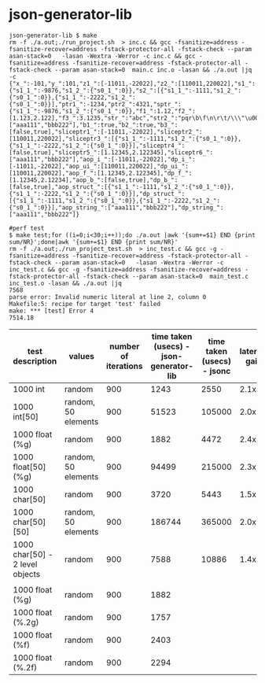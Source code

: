 # json-generator-lib

```
json-generator-lib $ make
rm -f ./a.out;./run_project.sh  > inc.c && gcc -fsanitize=address -fsanitize-recover=address -fstack-protector-all -fstack-check --param asan-stack=0   -lasan -Wextra -Werror -c inc.c && gcc -fsanitize=address -fsanitize-recover=address -fstack-protector-all -fstack-check --param asan-stack=0  main.c inc.o -lasan && ./a.out |jq -c
{"x_":-101,"y_":101,"z1_":[-11011,-22022],"z2_":[110011,220022],"s1_":{"s1_1_":-9876,"s1_2_":{"s0_1_":0}},"s2_":[{"s1_1_":-1111,"s1_2_":{"s0_1_":0}},{"s1_1_":-2222,"s1_2_":{"s0_1_":0}}],"ptr1_":-1234,"ptr2_":4321,"sptr_":{"s1_1_":-9876,"s1_2_":{"s0_1_":0}},"f1_":1.12,"f2_":[1.123,2.122],"f3_":3.1235,"str_":"abc","str2_":"pqr\b\f\n\r\t/\\\"\u001f","str3_":["aaa111","bbb222"],"b1_":true,"b2_":true,"b3_":[false,true],"sliceptr1_":[-11011,-22022],"sliceptr2_":[110011,220022],"sliceptr3_":[{"s1_1_":-1111,"s1_2_":{"s0_1_":0}},{"s1_1_":-2222,"s1_2_":{"s0_1_":0}}],"sliceptr4_":[false,true],"sliceptr5_":[1.12345,2.122345],"sliceptr6_":["aaa111","bbb222"],"aop_i_":[-11011,-22022],"dp_i_":[-11011,-22022],"aop_ui_":[110011,220022],"dp_ui_":[110011,220022],"aop_f_":[1.12345,2.122345],"dp_f_":[1.12345,2.12234],"aop_b_":[false,true],"dp_b_":[false,true],"aop_struct_":[{"s1_1_":-1111,"s1_2_":{"s0_1_":0}},{"s1_1_":-2222,"s1_2_":{"s0_1_":0}}],"dp_struct_":[{"s1_1_":-1111,"s1_2_":{"s0_1_":0}},{"s1_1_":-2222,"s1_2_":{"s0_1_":0}}],"aop_string_":["aaa111","bbb222"],"dp_string_":["aaa111","bbb222"]}
```


```
#perf test
$ make test;for ((i=0;i<30;i++));do ./a.out |awk '{sum+=$1} END {print sum/NR}';done|awk '{sum+=$1} END {print sum/NR}'
rm -f ./a.out;./run_project_test.sh  > inc_test.c && gcc -g -fsanitize=address -fsanitize-recover=address -fstack-protector-all -fstack-check --param asan-stack=0   -lasan -Wextra -Werror -c inc_test.c && gcc -g -fsanitize=address -fsanitize-recover=address -fstack-protector-all -fstack-check --param asan-stack=0  main_test.c inc_test.o -lasan && ./a.out |jq
7568
parse error: Invalid numeric literal at line 2, column 0
Makefile:5: recipe for target 'test' failed
make: *** [test] Error 4
7514.18
```


| test description                | values              | number of iterations | time taken (usecs) - json-generator-lib | time taken (usecs) - jsonc | latency gain |
| ------------------------------- | ------------------- | -------------------- | --------------------------------------- | -------------------------- | ------------ |
| 1000 int                        | random              | 900                  | 1243                                    | 2550                       | 2.1x         |
| 1000 int[50]                    | random, 50 elements | 900                  | 51523                                   | 105000                     | 2.0x         |
| 1000 float (%g)                 | random              | 900                  | 1882                                    | 4472                       | 2.4x         |
| 1000 float[50] (%g)             | random, 50 elements | 900                  | 94499                                   | 215000                     | 2.3x         |
| 1000 char[50]                   | random              | 900                  | 3720                                    | 5443                       | 1.5x         |
| 1000 char[50][50]               | random, 50 elements | 900                  | 186744                                  | 365000                     | 2.0x         |
| 1000 char[50] - 2 level objects | random              | 900                  | 7588                                    | 10886                      | 1.4x         |
|                                 |                     |                      |                                         |                            |              |
| 1000 float (%g)                 | random              | 900                  | 1882                                    |                            |              |
| 1000 float (%.2g)               | random              | 900                  | 1757                                    |                            |              |
| 1000 float (%f)                 | random              | 900                  | 2403                                    |                            |              |
| 1000 float (%.2f)               | random              | 900                  | 2294                                    |                            |              |
